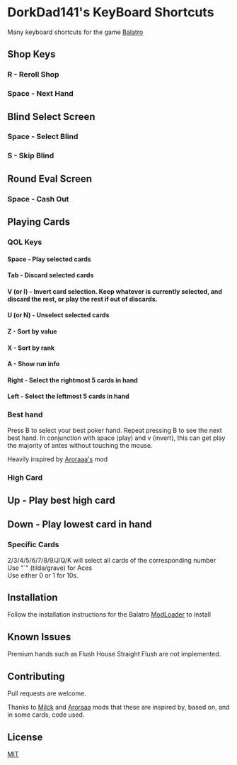 # DorkDad141's KeyBoard Shortcuts
Many keyboard shortcuts for the game  [Balatro](https://store.steampowered.com/app/2379780/Balatro/)

## Shop Keys

### R - Reroll Shop

### Space - Next Hand

## Blind Select Screen

### Space - Select Blind

### S - Skip Blind

## Round Eval Screen

### Space - Cash Out

## Playing Cards

### QOL Keys

#### Space - Play selected cards

#### Tab - Discard selected cards

#### V (or I) - Invert card selection.  Keep whatever is currently selected, and discard the rest, or play the rest if out of discards.

#### U (or N) - Unselect selected cards

#### Z - Sort by value

#### X - Sort by rank

#### A - Show run info

#### Right - Select the rightmost 5 cards in hand

#### Left - Select the leftmost 5 cards in hand

### Best hand

Press B to select your best poker hand.  Repeat pressing B to see the next best hand.
In conjunction with space (play) and v (invert), this can get play the majority of antes without touching the mouse.

Heavily inspired by [Aroraaa's](https://github.com/Agoraaa/FlushHotkeys) mod 

### High Card

## Up - Play best high card

## Down - Play lowest card in hand

### Specific Cards

2/3/4/5/6/7/8/9/J/Q/K will select all cards of the corresponding number  
Use "`" (tilda/grave) for Aces  
Use either 0 or 1 for 10s.  

## Installation

Follow the installation instructions for the Balatro [ModLoader](https://github.com/Steamopollys/Steamodded/tree/0.6.0) to install

## Known Issues

Premium hands such as Flush House Straight Flush are not implemented.

## Contributing

Pull requests are welcome.

Thanks to [Milck](https://github.com/Mi1cK/Milcks-QOL?tab=readme-ov-file) and [Aroraaa](https://github.com/Agoraaa/FlushHotkeys) mods that
these are inspired by, based on, and in some cards, code used.

## License

[MIT](https://choosealicense.com/licenses/mit/)

